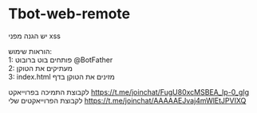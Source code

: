 # Tbot-web-remote




יש הגנה מפני xss



הוראות שימוש:
<br>
1: פותחים בוט ברובוט @BotFather
<br>
2: מעתיקים את הטוקן
<br>
3:  index.html מזינים את הטוקן בדף
<br>




לקבוצת התמיכה בפרוייאקט
https://t.me/joinchat/FugU80xcMSBEA_Ip-0_gIg
<br>
לקבוצת הפרוייאקטים שלי
https://t.me/joinchat/AAAAAEJvaj4mWlEtJPVIXQ

